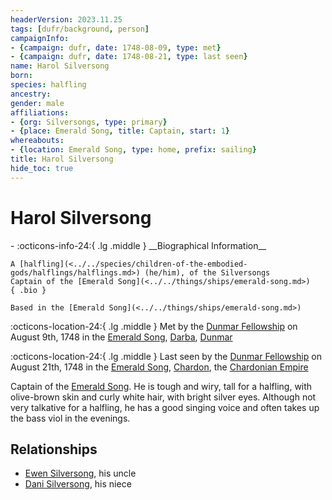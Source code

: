 ```yaml
---
headerVersion: 2023.11.25
tags: [dufr/background, person]
campaignInfo:
- {campaign: dufr, date: 1748-08-09, type: met}
- {campaign: dufr, date: 1748-08-21, type: last seen}
name: Harol Silversong
born:
species: halfling
ancestry:
gender: male
affiliations:
- {org: Silversongs, type: primary}
- {place: Emerald Song, title: Captain, start: 1}
whereabouts:
- {location: Emerald Song, type: home, prefix: sailing}
title: Harol Silversong
hide_toc: true
---
```

# Harol Silversong
<div class="grid cards ext-narrow-margin ext-one-column" markdown>
- :octicons-info-24:{ .lg .middle } __Biographical Information__

    A [halfling](<../../species/children-of-the-embodied-gods/halflings/halflings.md>) (he/him), of the Silversongs  
    Captain of the [Emerald Song](<../../things/ships/emerald-song.md>)  
    { .bio }

    Based in the [Emerald Song](<../../things/ships/emerald-song.md>)
</div>



:octicons-location-24:{ .lg .middle } Met by the [Dunmar Fellowship](<../pcs/dunmar-fellowship/dunmar-fellowship.md>) on August 9th, 1748 in the [Emerald Song](<../../things/ships/emerald-song.md>), [Darba](<../../gazetteer/greater-dunmar/realms/dunmar/coastal-dunmar/darba/darba.md>), [Dunmar](<../../gazetteer/greater-dunmar/realms/dunmar/dunmar.md>)  



:octicons-location-24:{ .lg .middle } Last seen by the [Dunmar Fellowship](<../pcs/dunmar-fellowship/dunmar-fellowship.md>) on August 21th, 1748 in the [Emerald Song](<../../things/ships/emerald-song.md>), [Chardon](<../../gazetteer/west-coast/chardonian-empire/chardon/chardon.md>), the [Chardonian Empire](<../../gazetteer/west-coast/chardonian-empire/chardonian-empire.md>)  


Captain of the [Emerald Song](<../../things/ships/emerald-song.md>). He is tough and wiry, tall for a halfling, with olive-brown skin and curly white hair, with bright silver eyes. Although not very talkative for a halfling, he has a good singing voice and often takes up the bass viol in the evenings.
## Relationships
- [Ewen Silversong](<./ewen-silversong.md>), his uncle
- [Dani Silversong](<./dani-silversong.md>), his niece




